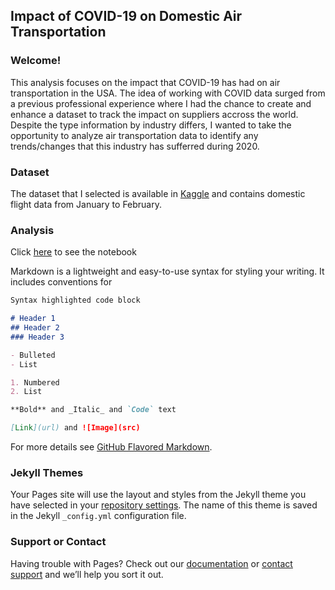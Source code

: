 ## Impact of COVID-19 on Domestic Air Transportation

### Welcome!
This analysis focuses on the impact that COVID-19 has had on air transportation in the USA. The idea of working with COVID data surged from a previous professional experience where I had the chance to create and enhance a dataset to track the impact on suppliers accross the world. Despite the type information by industry differs, I wanted to take the opportunity to analyze air transportation data to identify any trends/changes that this industry has sufferred during 2020. 

### Dataset
The dataset that I selected is available in [Kaggle](https://www.kaggle.com/akulbahl/covid19-airline-flight-delays-and-cancellations/tasks) and contains domestic flight data from January to February.

### Analysis

Click [here](file:///C:/Users/Owner/Documents/Intro%20to%20Data%20Mining/DATS%206103-Individual%20Project%203-Daniel%20Bernal/DATS_6103_Project3_Bernal.html) to see the notebook

Markdown is a lightweight and easy-to-use syntax for styling your writing. It includes conventions for

```markdown
Syntax highlighted code block

# Header 1
## Header 2
### Header 3

- Bulleted
- List

1. Numbered
2. List

**Bold** and _Italic_ and `Code` text

[Link](url) and ![Image](src)
```

For more details see [GitHub Flavored Markdown](https://guides.github.com/features/mastering-markdown/).

### Jekyll Themes

Your Pages site will use the layout and styles from the Jekyll theme you have selected in your [repository settings](https://github.com/dbernal1/COVID-and-Domestic-Flight-Impact/settings). The name of this theme is saved in the Jekyll `_config.yml` configuration file.

### Support or Contact

Having trouble with Pages? Check out our [documentation](https://docs.github.com/categories/github-pages-basics/) or [contact support](https://github.com/contact) and we’ll help you sort it out.

